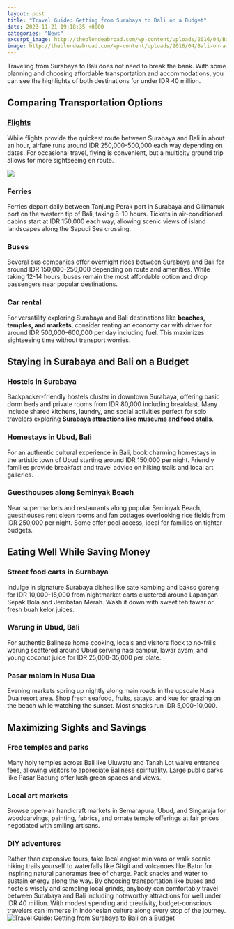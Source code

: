 ```yaml
---
layout: post
title: "Travel Guide: Getting from Surabaya to Bali on a Budget"
date: 2023-11-21 19:18:35 +0000
categories: "News"
excerpt_image: http://theblondeabroad.com/wp-content/uploads/2016/04/Bali-on-a-Budget.jpg
image: http://theblondeabroad.com/wp-content/uploads/2016/04/Bali-on-a-Budget.jpg
---
```


Traveling from Surabaya to Bali does not need to break the bank. With some planning and choosing affordable transportation and accommodations, you can see the highlights of both destinations for under IDR 40 million. 
## Comparing Transportation Options 
### [Flights](https://ustoday.github.io/2024-01-07-namibie-une-destination-touristique-sous-estim-xe9e/)
While flights provide the quickest route between Surabaya and Bali in about an hour, airfare runs around IDR 250,000-500,000 each way depending on dates. For occasional travel, flying is convenient, but a multicity ground trip allows for more sightseeing en route.

![](https://capturetheatlas.com/wp-content/uploads/2019/07/ONE-WEEK-BALI-ITINERARY-01-2.jpg)
### **Ferries**  
Ferries depart daily between Tanjung Perak port in Surabaya and Gilimanuk port on the western tip of Bali, taking 8-10 hours. Tickets in air-conditioned cabins start at IDR 150,000 each way, allowing scenic views of island landscapes along the Sapudi Sea crossing. 
### **Buses**
Several bus companies offer overnight rides between Surabaya and Bali for around IDR 150,000-250,000 depending on route and amenities. While taking 12-14 hours, buses remain the most affordable option and drop passengers near popular destinations.
### **Car rental** 
For versatility exploring Surabaya and Bali destinations like **beaches, temples, and markets**, consider renting an economy car with driver for around IDR 500,000-600,000 per day including fuel. This maximizes sightseeing time without transport worries.
## Staying in Surabaya and Bali on a Budget
### **Hostels in Surabaya**
Backpacker-friendly hostels cluster in downtown Surabaya, offering basic dorm beds and private rooms from IDR 80,000 including breakfast. Many include shared kitchens, laundry, and social activities perfect for solo travelers exploring **Surabaya attractions like museums and food stalls**. 
### **Homestays in Ubud, Bali**  
For an authentic cultural experience in Bali, book charming homestays in the artistic town of Ubud starting around IDR 150,000 per night. Friendly families provide breakfast and travel advice on hiking trails and local art galleries. 
### **Guesthouses along Seminyak Beach**
Near supermarkets and restaurants along popular Seminyak Beach, guesthouses rent clean rooms and fan cottages overlooking rice fields from IDR 250,000 per night. Some offer pool access, ideal for families on tighter budgets.
## Eating Well While Saving Money
### **Street food carts in Surabaya**  
Indulge in signature Surabaya dishes like sate kambing and bakso goreng for IDR 10,000-15,000 from nightmarket carts clustered around Lapangan Sepak Bola and Jembatan Merah. Wash it down with sweet teh tawar or fresh buah kelor juices. 
### **Warung in Ubud, Bali**   
For authentic Balinese home cooking, locals and visitors flock to no-frills warung scattered around Ubud serving nasi campur, lawar ayam, and young coconut juice for IDR 25,000-35,000 per plate. 
### **Pasar malam in Nusa Dua**
Evening markets spring up nightly along main roads in the upscale Nusa Dua resort area. Shop fresh seafood, fruits, satays, and kue for grazing on the beach while watching the sunset. Most snacks run IDR 5,000-10,000.
## Maximizing Sights and Savings 
### **Free temples and parks**  
Many holy temples across Bali like Uluwatu and Tanah Lot waive entrance fees, allowing visitors to appreciate Balinese spirituality. Large public parks like Pasar Badung offer lush green spaces and views.
### **Local art markets**
Browse open-air handicraft markets in Semarapura, Ubud, and Singaraja for woodcarvings, painting, fabrics, and ornate temple offerings at fair prices negotiated with smiling artisans. 
### **DIY adventures**  
Rather than expensive tours, take local angkot minivans or walk scenic hiking trails yourself to waterfalls like Gitgit and volcanoes like Batur for inspiring natural panoramas free of charge. Pack snacks and water to sustain energy along the way.
By choosing transportation like buses and hostels wisely and sampling local grinds, anybody can comfortably travel between Surabaya and Bali including noteworthy attractions for well under IDR 40 million. With modest spending and creativity, budget-conscious travelers can immerse in Indonesian culture along every stop of the journey.
![Travel Guide: Getting from Surabaya to Bali on a Budget](http://theblondeabroad.com/wp-content/uploads/2016/04/Bali-on-a-Budget.jpg)